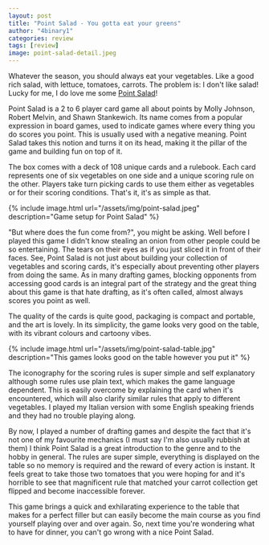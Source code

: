 ```yaml
---
layout: post
title: "Point Salad - You gotta eat your greens"
author: "4binary1"
categories: review
tags: [review]
image: point-salad-detail.jpeg
---
```

Whatever the season, you should always eat your vegetables. Like a good rich salad, with lettuce, tomatoes, carrots. The problem is: I don't like salad! Lucky for me, I do love me some [Point Salad](https://boardgamegeek.com/boardgame/274960/point-salad)!

Point Salad is a 2 to 6 player card game all about points by Molly Johnson, Robert Melvin, and Shawn Stankewich. Its name comes from a popular expression in board games, used to indicate games where every thing you do scores you point. This is usually used with a negative meaning. Point Salad takes this notion and turns it on its head, making it the pillar of the game and building fun on top of it.

The box comes with a deck of 108 unique cards and a rulebook. Each card represents one of six vegetables on one side and a unique scoring rule on the other. Players take turn picking cards to use them either as vegetables or for their scoring conditions. That's it, it's as simple as that.

{% include image.html url="/assets/img/point-salad.jpeg" description="Game setup for Point Salad" %}

"But where does the fun come from?", you might be asking. Well before I played this game I didn't know stealing an onion from other people could be so entertaining. The tears on their eyes as if you just sliced it in front of their faces. See, Point Salad is not just about building your collection of vegetables and scoring cards, it's especially about preventing other players from doing the same. As in many drafting games, blocking opponents from accessing good cards is an integral part of the strategy and the great thing about this game is that hate drafting, as it's often called, almost always scores you point as well.

The quality of the cards is quite good, packaging is compact and portable, and the art is lovely. In its simplicity, the game looks very good on the table, with its vibrant colours and cartoony vibes.

{% include image.html url="/assets/img/point-salad-table.jpg" description="This games looks good on the table however you put it" %}

The iconography for the scoring rules is super simple and self explanatory although some rules use plain text, which makes the game language dependent. This is easily overcome by explaining the card when it's encountered, which will also clarify similar rules that apply to different vegetables. I played my Italian version with some English speaking friends and they had no trouble playing along.

By now, I played a number of drafting games and despite the fact that it's not one of my favourite mechanics (I must say I'm also usually rubbish at them) I think Point Salad is a great introduction to the genre and to the hobby in general. The rules are super simple, everything is displayed on the table so no memory is required and the reward of every action is instant. It feels great to take those two tomatoes that you were hoping for and it's horrible to see that magnificent rule that matched your carrot collection get flipped and become inaccessible forever.

This game brings a quick and exhilarating experience to the table that makes for a perfect filler but can easily become the main course as you find yourself playing over and over again. So, next time you're wondering what to have for dinner, you can't go wrong with a nice Point Salad.
